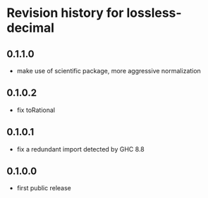 # Revision history for lossless-decimal

## 0.1.1.0

- make use of scientific package, more aggressive normalization

## 0.1.0.2

- fix toRational

## 0.1.0.1

- fix a redundant import detected by GHC 8.8

## 0.1.0.0

- first public release
